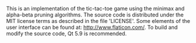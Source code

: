 This is an implementation of the tic-tac-toe game using the minimax and alpha-beta pruning algorithms.
The source code is distributed under the MIT license terms as described in the file 'LICENSE'. Some elements
of the user interface can be found at: <http://www.flaticon.com/>. To build and modify the source code,
Qt 5.9 is recommended.

